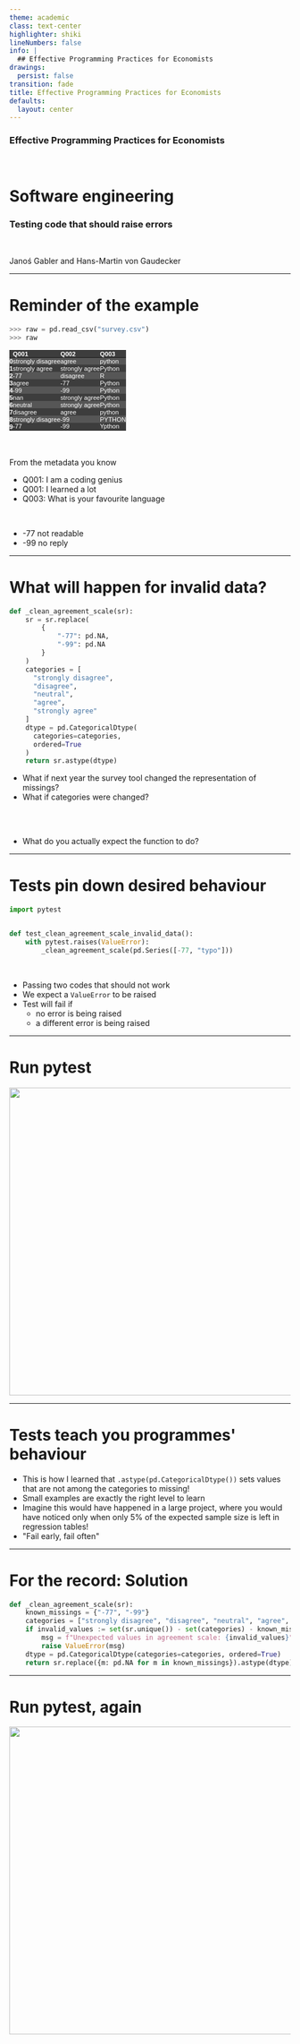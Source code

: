 ```yaml
---
theme: academic
class: text-center
highlighter: shiki
lineNumbers: false
info: |
  ## Effective Programming Practices for Economists
drawings:
  persist: false
transition: fade
title: Effective Programming Practices for Economists
defaults:
  layout: center
---
```


### Effective Programming Practices for Economists

<br>

# Software engineering


### Testing code that should raise errors

<br>


Janoś Gabler and Hans-Martin von Gaudecker



---

# Reminder of the example

<div class="grid grid-cols-2 gap-4">
<div>

```python
>>> raw = pd.read_csv("survey.csv")
>>> raw
```

<style type="text/css">
#T_1750e   {
  margin: 0;
  font-family: "Helvetica", "Helvetica", sans-serif;
  border-collapse: collapse;
  border: none;
  font-size: 80%;
  color: #fff;
}
#T_1750e thead {
  background-color: #3d3d3d;
}
#T_1750e tbody tr:nth-child(even) {
  background-color: #3d3d3d;
}
#T_1750e tbody tr:nth-child(odd) {
  background-color: #565656;
}
#T_1750e td {
  padding: 0em;
}
#T_1750e th {
  font-weight: bold;
  text-align: left;
  padding: 0em;
}
#T_1750e caption {
  caption-side: bottom;
}
</style>
<table id="T_1750e">
  <thead>
    <tr>
      <th class="blank level0" >&nbsp;</th>
      <th id="T_1750e_level0_col0" class="col_heading level0 col0" >Q001</th>
      <th id="T_1750e_level0_col1" class="col_heading level0 col1" >Q002</th>
      <th id="T_1750e_level0_col2" class="col_heading level0 col2" >Q003</th>
    </tr>
  </thead>
  <tbody>
    <tr>
      <th id="T_1750e_level0_row0" class="row_heading level0 row0" >0</th>
      <td id="T_1750e_row0_col0" class="data row0 col0" >strongly disagree</td>
      <td id="T_1750e_row0_col1" class="data row0 col1" >agree</td>
      <td id="T_1750e_row0_col2" class="data row0 col2" >python</td>
    </tr>
    <tr>
      <th id="T_1750e_level0_row1" class="row_heading level0 row1" >1</th>
      <td id="T_1750e_row1_col0" class="data row1 col0" >strongly agree</td>
      <td id="T_1750e_row1_col1" class="data row1 col1" >strongly agree</td>
      <td id="T_1750e_row1_col2" class="data row1 col2" >Python</td>
    </tr>
    <tr>
      <th id="T_1750e_level0_row2" class="row_heading level0 row2" >2</th>
      <td id="T_1750e_row2_col0" class="data row2 col0" >-77</td>
      <td id="T_1750e_row2_col1" class="data row2 col1" >disagree</td>
      <td id="T_1750e_row2_col2" class="data row2 col2" >R</td>
    </tr>
    <tr>
      <th id="T_1750e_level0_row3" class="row_heading level0 row3" >3</th>
      <td id="T_1750e_row3_col0" class="data row3 col0" >agree</td>
      <td id="T_1750e_row3_col1" class="data row3 col1" >-77</td>
      <td id="T_1750e_row3_col2" class="data row3 col2" >Python</td>
    </tr>
    <tr>
      <th id="T_1750e_level0_row4" class="row_heading level0 row4" >4</th>
      <td id="T_1750e_row4_col0" class="data row4 col0" >-99</td>
      <td id="T_1750e_row4_col1" class="data row4 col1" >-99</td>
      <td id="T_1750e_row4_col2" class="data row4 col2" >Python</td>
    </tr>
    <tr>
      <th id="T_1750e_level0_row5" class="row_heading level0 row5" >5</th>
      <td id="T_1750e_row5_col0" class="data row5 col0" >nan</td>
      <td id="T_1750e_row5_col1" class="data row5 col1" >strongly agree</td>
      <td id="T_1750e_row5_col2" class="data row5 col2" >Python</td>
    </tr>
    <tr>
      <th id="T_1750e_level0_row6" class="row_heading level0 row6" >6</th>
      <td id="T_1750e_row6_col0" class="data row6 col0" >neutral</td>
      <td id="T_1750e_row6_col1" class="data row6 col1" >strongly agree</td>
      <td id="T_1750e_row6_col2" class="data row6 col2" > Python</td>
    </tr>
    <tr>
      <th id="T_1750e_level0_row7" class="row_heading level0 row7" >7</th>
      <td id="T_1750e_row7_col0" class="data row7 col0" >disagree</td>
      <td id="T_1750e_row7_col1" class="data row7 col1" >agree</td>
      <td id="T_1750e_row7_col2" class="data row7 col2" >python</td>
    </tr>
    <tr>
      <th id="T_1750e_level0_row8" class="row_heading level0 row8" >8</th>
      <td id="T_1750e_row8_col0" class="data row8 col0" >strongly disagree</td>
      <td id="T_1750e_row8_col1" class="data row8 col1" >-99</td>
      <td id="T_1750e_row8_col2" class="data row8 col2" >PYTHON</td>
    </tr>
    <tr>
      <th id="T_1750e_level0_row9" class="row_heading level0 row9" >9</th>
      <td id="T_1750e_row9_col0" class="data row9 col0" >-77</td>
      <td id="T_1750e_row9_col1" class="data row9 col1" >-99</td>
      <td id="T_1750e_row9_col2" class="data row9 col2" >Ypthon</td>
    </tr>
  </tbody>
</table>



</div>
<div>

<br/>
<br/>


From the metadata you know

- Q001: I am a coding genius
- Q001: I learned a lot
- Q003: What is your favourite language

<br/>

- -77 not readable
- -99 no reply


</div>
</div>

---

# What will happen for invalid data?

<div class="grid grid-cols-2 gap-4">
<div>

```python
def _clean_agreement_scale(sr):
    sr = sr.replace(
        {
            "-77": pd.NA,
            "-99": pd.NA
        }
    )
    categories = [
      "strongly disagree",
      "disagree",
      "neutral",
      "agree",
      "strongly agree"
    ]
    dtype = pd.CategoricalDtype(
      categories=categories,
      ordered=True
    )
    return sr.astype(dtype)
```

</div>
<div>

- What if next year the survey tool changed the representation of missings?
- What if categories were changed?

<br/>
<br/>

- What do you actually expect the function to do?

</div>
</div>


---

# Tests pin down desired behaviour

```python
import pytest


def test_clean_agreement_scale_invalid_data():
    with pytest.raises(ValueError):
        _clean_agreement_scale(pd.Series([-77, "typo"]))
```

<br/>

- Passing two codes that should not work
- We expect a `ValueError` to be raised
- Test will fail if
  - no error is being raised
  - a different error is being raised


---

# Run pytest

<img src="run_failed.png" class="rounded" width="550"/>

---

# Tests teach you programmes' behaviour

- This is how I learned that `.astype(pd.CategoricalDtype())` sets values that are not
  among the categories to missing!
- Small examples are exactly the right level to learn
- Imagine this would have happened in a large project, where you would have noticed
  only when only 5% of the expected sample size is left in regression tables!
- "Fail early, fail often"


---

# For the record: Solution

```python
def _clean_agreement_scale(sr):
    known_missings = {"-77", "-99"}
    categories = ["strongly disagree", "disagree", "neutral", "agree", "strongly agree"]
    if invalid_values := set(sr.unique()) - set(categories) - known_missings:
        msg = f"Unexpected values in agreement scale: {invalid_values}"
        raise ValueError(msg)
    dtype = pd.CategoricalDtype(categories=categories, ordered=True)
    return sr.replace({m: pd.NA for m in known_missings}).astype(dtype)
```
---

# Run pytest, again

<img src="run_fixed.png" class="rounded" width="550"/>
